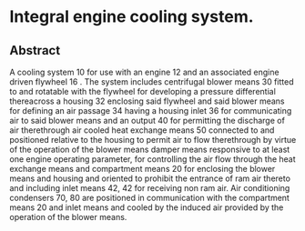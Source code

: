 # Integral engine cooling system.

## Abstract
A cooling system 10 for use with an engine 12 and an associated engine driven flywheel 16 . The system includes centrifugal blower means 30 fitted to and rotatable with the flywheel for developing a pressure differential thereacross a housing 32 enclosing said flywheel and said blower means for defining an air passage 34 having a housing inlet 36 for communicating air to said blower means and an output 40 for permitting the discharge of air therethrough air cooled heat exchange means 50 connected to and positioned relative to the housing to permit air to flow therethrough by virtue of the operation of the blower means damper means responsive to at least one engine operating parameter, for controlling the air flow through the heat exchange means and compartment means 20 for enclosing the blower means and housing and oriented to prohibit the entrance of ram air thereto and including inlet means 42, 42 for receiving non ram air. Air conditioning condensers 70, 80 are positioned in communication with the compartment means 20 and inlet means and cooled by the induced air provided by the operation of the blower means.